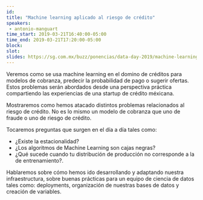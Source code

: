 ```yaml
---
id: 
title: "Machine learning aplicado al riesgo de crédito"
speakers:
 - antonio-manguart
time_start: 2019-03-21T16:40:00-05:00
time_end: 2019-03-21T17:20:00-05:00
block: 
slot: 
slides: https://sg.com.mx/buzz/ponencias/data-day-2019/machine-learning-aplicado-al-riesgo-de-credito
---
```


Veremos como se usa machine learning en el domino de créditos para modelos de cobranza, predecir la probabilidad de pago o sugerir ofertas. Estos problemas serán abordados desde una perspectiva práctica compartiendo las experiencias de una startup de crédito méxicana.

Mostraremos como hemos atacado distintos problemas relacionados al riesgo de crédito. No es lo mismo un modelo de cobranza que uno de fraude o uno de riesgo de crédito.

Tocaremos preguntas que surgen en el día a día tales como:
<ul>
 	<li>¿Existe la estacionalidad?</li>
 	<li>¿Los algoritmos de Machine Learning son cajas negras?</li>
 	<li>¿Qué sucede cuando tu distribución de producción no corresponde a la de entrenamiento?.</li>
</ul>
Hablaremos sobre cómo hemos ido desarrollando y adaptando nuestra infraestructura, sobre buenas prácticas para un equipo de ciencia de datos tales como: deployments, organización de nuestras bases de datos y creación de variables.

&nbsp;